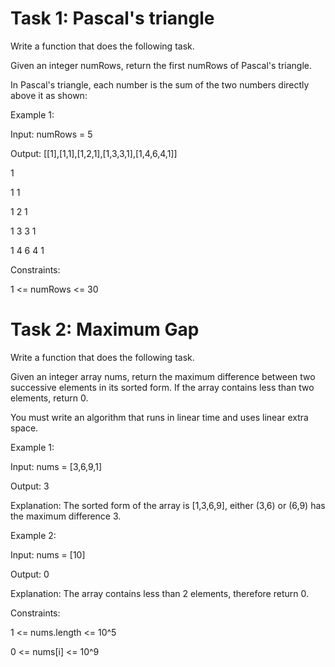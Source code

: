 # Task 1: Pascal's triangle

Write a function that does the following task.

Given an integer numRows, return the first numRows of Pascal's triangle.

In Pascal's triangle, each number is the sum of the two numbers directly above it as shown:

Example 1:

Input: numRows = 5

Output: [[1],[1,1],[1,2,1],[1,3,3,1],[1,4,6,4,1]]

1

1 1

1 2 1

1 3 3 1

1 4 6 4 1

Constraints:

1 <= numRows <= 30

# Task 2: Maximum Gap

Write a function that does the following task.

Given an integer array nums, return the maximum difference between two successive elements in its sorted form. If the array contains less than two elements, return 0.

You must write an algorithm that runs in linear time and uses linear extra space.

 

Example 1:

Input: nums = [3,6,9,1]

Output: 3

Explanation: The sorted form of the array is [1,3,6,9], either (3,6) or (6,9) has the maximum difference 3.

Example 2:

Input: nums = [10]

Output: 0

Explanation: The array contains less than 2 elements, therefore return 0.

 

Constraints:

1 <= nums.length <= 10^5

0 <= nums[i] <= 10^9